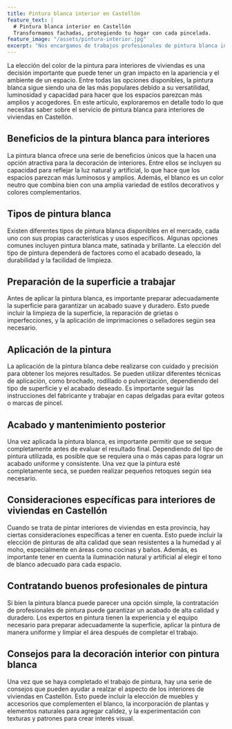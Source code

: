 ```yaml
---
title: Pintura blanca interior en Castellón
feature_text: |
  # Pintura blanca interior en Castellón
  Transformamos fachadas, protegiendo tu hogar con cada pincelada.
feature_image: "/assets/pintura-interior.jpg"
excerpt: "Nos encargamos de trabajos profesionales de pintura blanca interior en Castellón de la Plana y provincia."
---
```


La elección del color de la pintura para interiores de viviendas es una decisión importante que puede tener un gran impacto en la apariencia y el ambiente de un espacio. Entre todas las opciones disponibles, la pintura blanca sigue siendo una de las más populares debido a su versatilidad, luminosidad y capacidad para hacer que los espacios parezcan más amplios y acogedores. En este artículo, exploraremos en detalle todo lo que necesitas saber sobre el servicio de pintura blanca para interiores de viviendas en Castellón.

## Beneficios de la pintura blanca para interiores

La pintura blanca ofrece una serie de beneficios únicos que la hacen una opción atractiva para la decoración de interiores. Entre ellos se incluyen su capacidad para reflejar la luz natural y artificial, lo que hace que los espacios parezcan más luminosos y amplios. Además, el blanco es un color neutro que combina bien con una amplia variedad de estilos decorativos y colores complementarios.

## Tipos de pintura blanca

Existen diferentes tipos de pintura blanca disponibles en el mercado, cada uno con sus propias características y usos específicos. Algunas opciones comunes incluyen pintura blanca mate, satinada y brillante. La elección del tipo de pintura dependerá de factores como el acabado deseado, la durabilidad y la facilidad de limpieza.

## Preparación de la superficie a trabajar

Antes de aplicar la pintura blanca, es importante preparar adecuadamente la superficie para garantizar un acabado suave y duradero. Esto puede incluir la limpieza de la superficie, la reparación de grietas o imperfecciones, y la aplicación de imprimaciones o selladores según sea necesario.

## Aplicación de la pintura

La aplicación de la pintura blanca debe realizarse con cuidado y precisión para obtener los mejores resultados. Se pueden utilizar diferentes técnicas de aplicación, como brochado, rodillado o pulverización, dependiendo del tipo de superficie y el acabado deseado. Es importante seguir las instrucciones del fabricante y trabajar en capas delgadas para evitar goteos o marcas de pincel.

## Acabado y mantenimiento posterior

Una vez aplicada la pintura blanca, es importante permitir que se seque completamente antes de evaluar el resultado final. Dependiendo del tipo de pintura utilizada, es posible que se requiera una o más capas para lograr un acabado uniforme y consistente. Una vez que la pintura esté completamente seca, se pueden realizar pequeños retoques según sea necesario.

## Consideraciones específicas para interiores de viviendas en Castellón

Cuando se trata de pintar interiores de viviendas en esta provincia, hay ciertas consideraciones específicas a tener en cuenta. Esto puede incluir la elección de pinturas de alta calidad que sean resistentes a la humedad y al moho, especialmente en áreas como cocinas y baños. Además, es importante tener en cuenta la iluminación natural y artificial al elegir el tono de blanco adecuado para cada espacio.

## Contratando buenos profesionales de pintura

Si bien la pintura blanca puede parecer una opción simple, la contratación de profesionales de pintura puede garantizar un acabado de alta calidad y duradero. Los expertos en pintura tienen la experiencia y el equipo necesario para preparar adecuadamente la superficie, aplicar la pintura de manera uniforme y limpiar el área después de completar el trabajo.

## Consejos para la decoración interior con pintura blanca

Una vez que se haya completado el trabajo de pintura, hay una serie de consejos que pueden ayudar a realzar el aspecto de los interiores de viviendas en Castellón. Esto puede incluir la elección de muebles y accesorios que complementen el blanco, la incorporación de plantas y elementos naturales para agregar calidez, y la experimentación con texturas y patrones para crear interés visual.


